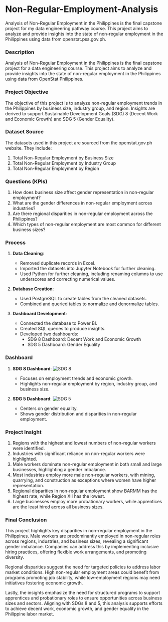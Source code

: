 # Non-Regular-Employment-Analysis
Analysis of Non-Regular Employment in the Philippines is the final capstone project for my data engineering pathway course. This project aims to analyze and provide insights into the state of non-regular employment in the Philippines using data from openstat.psa.gov.ph.

### Description
Analysis of Non-Regular Employment in the Philippines is the final capstone project for a data engineering course. This project aims to analyze and provide insights into the state of non-regular employment in the Philippines using data from OpenStat Philippines.

### Project Objective
The objective of this project is to analyze non-regular employment trends in the Philippines by business size, industry group, and region. Insights are derived to support Sustainable Development Goals (SDG) 8 (Decent Work and Economic Growth) and SDG 5 (Gender Equality).

### Dataset Source
The datasets used in this project are sourced from the openstat.gov.ph website. They include:
1. Total Non-Regular Employment by Business Size
2. Total Non-Regular Employment by Industry Group
3. Total Non-Regular Employment by Region

### Questions (KPIs)
1. How does business size affect gender representation in non-regular employment?
2. What are the gender differences in non-regular employment across industries?
3. Are there regional disparities in non-regular employment across the Philippines?
4. Which types of non-regular employment are most common for different business sizes?

### Process
1. **Data Cleaning**:
   - Removed duplicate records in Excel.
   - Imported the datasets into Jupyter Notebook for further cleaning.
   - Used Python for further cleaning, including renaming columns to use underscores and correcting numerical values.

2. **Database Creation**:
   - Used PostgreSQL to create tables from the cleaned datasets.
   - Combined and queried tables to normalize and denormalize tables.

3. **Dashboard Development**:
   - Connected the database to Power BI.
   - Created SQL queries to produce insights.
   - Developed two dashboards:
     - SDG 8 Dashboard: Decent Work and Economic Growth
     - SDG 5 Dashboard: Gender Equality

### Dashboard
1. **SDG 8 Dashboard**:
![SDG 8](https://github.com/user-attachments/assets/941cd0c2-729b-4e8a-a246-b3a181bf45bc)
   - Focuses on employment trends and economic growth.
   - Highlights non-regular employment by region, industry group, and business size.

2. **SDG 5 Dashboard**:
![SDG 5](https://github.com/user-attachments/assets/1f202cab-98a9-469a-9271-3177e3e3713b)
   - Centers on gender equality.
   - Shows gender distribution and disparities in non-regular employment.

### Project Insight
1. Regions with the highest and lowest numbers of non-regular workers were identified.
2. Industries with significant reliance on non-regular workers were highlighted.
3. Male workers dominate non-regular employment in both small and large businesses, highlighting a gender imbalance.
4. Most industries employ more male non-regular workers, with mining, quarrying, and construction as exceptions where women have higher representation.
5. Regional disparities in non-regular employment show BARMM has the highest rate, while Region XII has the lowest.
6. Large businesses employ more probationary workers, while apprentices are the least hired across all business sizes.

### Final Conclusion
This project highlights key disparities in non-regular employment in the Philippines. Male workers are predominantly employed in non-regular roles across regions, industries, and business sizes, revealing a significant gender imbalance. Companies can address this by implementing inclusive hiring practices, offering flexible work arrangements, and promoting diversity.

Regional disparities suggest the need for targeted policies to address labor market conditions. High non-regular employment areas could benefit from programs promoting job stability, while low-employment regions may need initiatives fostering economic growth.

Lastly, the insights emphasize the need for structured programs to support apprentices and probationary roles to ensure opportunities across business sizes and sectors. Aligning with SDGs 8 and 5, this analysis supports efforts to achieve decent work, economic growth, and gender equality in the Philippine labor market.
